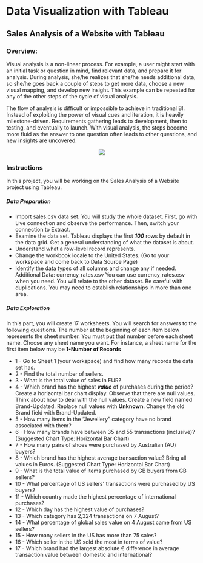 # Data Visualization with Tableau
## Sales Analysis of a Website with Tableau

### Overview:
<p>Visual analysis is a non-linear process. For example, a user might start with an initial task or question in mind, find relevant data, and prepare it for analysis. During analysis, she/he realizes that she/he needs additional data, so she/he goes back a couple of steps to get more data, choose a new visual mapping, and develop new insight. This example can be repeated for any of the other steps of the cycle of visual analysis.</p>
<p>The flow of analysis is difficult or impossible to achieve in traditional BI. Instead of exploiting the power of visual cues and iteration, it is heavily milestone-driven. Requirements gathering leads to development, then to testing, and eventually to launch. With visual analysis, the steps become more fluid as the answer to one question often leads to other questions, and new insights are uncovered.</p>
<p align="center">
  <img src="https://help.tableau.com/current/blueprint/en-us/Img/bp_cycle_of_visual_analysis_489x425.png" />
</p>

### Instructions
In this project, you will be working on the Sales Analysis of a Website project using Tableau. 

##### Data Preparation
* Import sales.csv data set. You will study the whole dataset. First, go with Live connection and observe the performance. Then, switch your connection to Extract.
* Examine the data set. Tableau displays the first ***100*** rows by default in the data grid. Get a general understanding of what the dataset is about.
* Understand what a row-level record represents.
* Change the workbook locale to the United States. (Go to your workspace and come back to Data Source Page)
* Identify the data types of all columns and change any if needed.
Additional Data: currency_rates.csv 
You can use currency_rates.csv when you need. You will relate to the other dataset. Be careful with duplications. You may need to establish relationships in more than one area.

##### Data Exploration 
In this part, you will create 17 worksheets. You will search for answers to the following questions. The number at the beginning of each item below represents the sheet number. You must put that number before each sheet name. Choose any sheet name you want. For instance, a sheet name for the first item below may be **1-Number of Records**

* 1 - Go to Sheet 1 (your workspace) and find how many records the data set has.
* 2 - Find the total number of sellers.
* 3 - What is the total value of sales in EUR?
* 4 - Which brand has the highest ***value*** of purchases during the period? Create a horizontal bar chart display. Observe that there are null values. Think about how to deal with the null values. Create a new field named Brand-Updated. Replace null values with **Unknown**. Change the old Brand field with Brand-Updated.
* 5 - How many items in the “Jewellery” category have no brand associated with them? 
* 6 - How many brands have between 35 and 55 transactions (inclusive)? (Suggested Chart Type: Horizontal Bar Chart)
* 7 - How many pairs of shoes were purchased by Australian (AU) buyers?
* 8 - Which brand has the highest average transaction value? Bring all values in Euros. (Suggested Chart Type: Horizontal Bar Chart)
* 9 - What is the total value of items purchased by GB buyers from GB sellers?
* 10 - What percentage of US sellers' transactions were purchased by US buyers?
* 11 - Which country made the highest percentage of international purchases?
* 12 - Which day has the highest value of purchases?
* 13 - Which category has 2,324 transactions on 7 August? 
* 14 - What percentage of global sales value on 4 August came from US sellers?
* 15 - How many sellers in the US has more than 75 sales?
* 16 - Which seller in the US sold the most in terms of value?
* 17 - Which brand had the largest absolute € difference in average transaction value between domestic and international?
